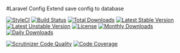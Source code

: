 #Laravel Config Extend
save config to database

[![StyleCI](https://styleci.io/repos/46308860/shield?style=flat)](https://styleci.io/repos/46308860)
[![Build Status](https://travis-ci.org/recca0120/laravel-config.svg)](https://travis-ci.org/recca0120/config)
[![Total Downloads](https://poser.pugx.org/recca0120/config/d/total.svg)](https://packagist.org/packages/recca0120/config)
[![Latest Stable Version](https://poser.pugx.org/recca0120/config/v/stable.svg)](https://packagist.org/packages/recca0120/config)
[![Latest Unstable Version](https://poser.pugx.org/recca0120/config/v/unstable.svg)](https://packagist.org/packages/recca0120/config)
[![License](https://poser.pugx.org/recca0120/config/license.svg)](https://packagist.org/packages/recca0120/config)
[![Monthly Downloads](https://poser.pugx.org/recca0120/config/d/monthly)](https://packagist.org/packages/recca0120/config)
[![Daily Downloads](https://poser.pugx.org/recca0120/config/d/daily)](https://packagist.org/packages/recca0120/config)

[![Scrutinizer Code Quality](https://scrutinizer-ci.com/g/recca0120/laravel-config/badges/quality-score.png?b=master)](https://scrutinizer-ci.com/g/recca0120/laravel-config/?branch=master)
[![Code Coverage](https://scrutinizer-ci.com/g/recca0120/laravel-config/badges/coverage.png?b=master)](https://scrutinizer-ci.com/g/recca0120/laravel-config/?branch=master)
